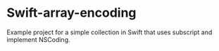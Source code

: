# Swift-array-encoding

Example project for a simple collection in Swift that uses subscript and implement NSCoding.
